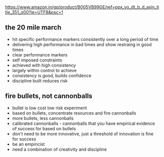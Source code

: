 
https://www.amazon.in/gp/product/B005VB99GE/ref=ppx_yo_dt_b_d_asin_title_351_o00?ie=UTF8&psc=1

## the 20 mile march

- hit specific performance markers consistently over a long period of time
- delivering high performance in bad times and show restraing in good times
- clear performance markers
- self imposed constraints
- achieved with high consistency
- largely within control to achieve
- consistency is good, builds confidence
- discipline built reduces risk


## fire bullets, not cannonballs

- bullet is low cost low risk experiment
- based on bullets, concentrate resources and fire cannonballs
- more bullets, less cannonballs
- calibrated cannonballs - cannonballs that you have empirical evidence of success for based on bullets
- don't need to be more innovative, just a threshold of innovation is fine for success
- be an empiricist
- need a combination of creativity and discipline